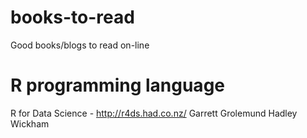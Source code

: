 # books-to-read
Good books/blogs to read on-line

# R programming language
R for Data Science - http://r4ds.had.co.nz/
Garrett Grolemund
Hadley Wickham


